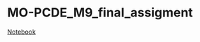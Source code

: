 # MO-PCDE_M9_final_assigment
<a href="https://rjh22.github.io/MO-PCDE_M9_final_assigment/Notebook.ipynb">Notebook</a>
